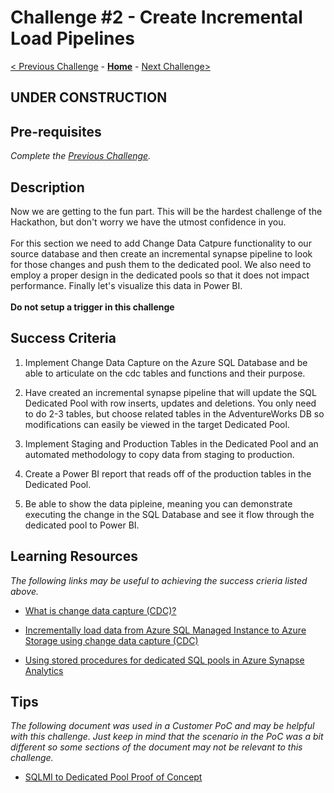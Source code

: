 # Challenge #2 - Create Incremental Load Pipelines

[< Previous Challenge](Challenge-01.md) - **[Home](../README.md)** - [Next Challenge>](Challenge-03.md)

## UNDER CONSTRUCTION

## Pre-requisites

*Complete the [Previous Challenge](Challenge-01.md).*

## Description

Now we are getting to the fun part.  This will be the hardest challenge of the Hackathon, but don't worry we have the utmost confidence in you.
<br>&nbsp;<br>
For this section we need to add Change Data Catpure functionality to our source database and then create an incremental synapse pipeline to look for those changes and push them to the dedicated pool.  We also need to employ a proper design in the dedicated pools so that it does not impact performance.  Finally let's visualize this data in Power BI.
<br>&nbsp;<br>
<B>Do not setup a trigger in this challenge</B>


## Success Criteria

1. Implement Change Data Capture on the Azure SQL Database and be able to articulate on the cdc tables and functions and their purpose.

2. Have created an incremental synapse pipeline that will update the SQL Dedicated Pool with row inserts, updates and deletions.  You only need to do 2-3 tables, but choose related tables in the AdventureWorks DB so modifications can easily be viewed in the target Dedicated Pool. 

3. Implement Staging and Production Tables in the Dedicated Pool and an automated methodology to copy data from staging to production.

4. Create a Power BI report that reads off of the production tables in the Dedicated Pool.

5. Be able to show the data pipleine, meaning you can demonstrate executing the change in the SQL Database and see it flow through the dedicated pool to Power BI.


## Learning Resources

*The following links may be useful to achieving the success crieria listed above.*

- [What is change data capture (CDC)?](https://docs.microsoft.com/en-us/sql/relational-databases/track-changes/about-change-data-capture-sql-server?view=sql-server-ver15)

- [Incrementally load data from Azure SQL Managed Instance to Azure Storage using change data capture (CDC)](https://docs.microsoft.com/en-us/azure/data-factory/tutorial-incremental-copy-change-data-capture-feature-portal)

- [Using stored procedures for dedicated SQL pools in Azure Synapse Analytics](https://docs.microsoft.com/en-us/azure/synapse-analytics/sql-data-warehouse/sql-data-warehouse-develop-stored-procedures)


## Tips

*The following document was used in a Customer PoC and may be helpful with this challenge.  Just keep in mind that the scenario in the PoC was a bit different so some sections of the document may not be relevant to this challenge.*

- [SQLMI to Dedicated Pool Proof of Concept](./Resources/SQLMItoDedicatedPoolProofofConcept.docx)